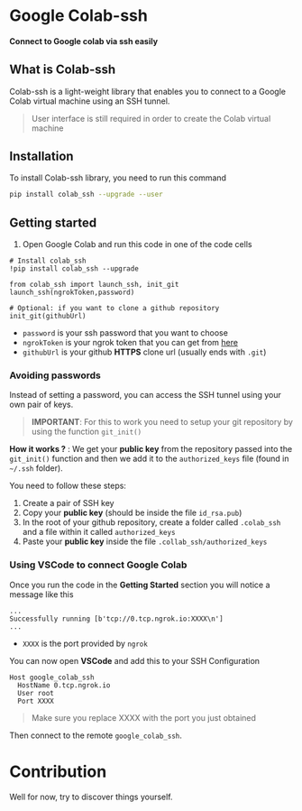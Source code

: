 # Google Colab-ssh
#### Connect to Google colab via ssh easily

## What is Colab-ssh
Colab-ssh is a light-weight library that enables you to connect to a Google Colab virtual machine using an SSH tunnel.

> User interface is still required in order to create the Colab virtual machine

## Installation
To install Colab-ssh library, you need to run this command
```bash
pip install colab_ssh --upgrade --user
```

## Getting started
1. Open Google Colab and run this code in one of the code cells
```jupyter
# Install colab_ssh
!pip install colab_ssh --upgrade

from colab_ssh import launch_ssh, init_git
launch_ssh(ngrokToken,password)

# Optional: if you want to clone a github repository
init_git(githubUrl)
```

- `password` is your ssh password that you want to choose
- `ngrokToken` is your ngrok token that you can get from [here](https://dashboard.ngrok.com/auth)
- `githubUrl` is your github **HTTPS** clone url (usually ends with `.git`)

### Avoiding passwords
Instead of setting a password, you can access the SSH tunnel using your own pair of keys.

> **IMPORTANT**: For this to work you need to setup your git repository by using the function `git_init()`

**How it works ?** : We get your **public key** from the repository passed into the `git_init()` function and then we add it to the  `authorized_keys` file (found in `~/.ssh` folder).

You need to follow these steps:
1. Create a pair of SSH key
2. Copy your **public key** (should be inside the file `id_rsa.pub`)
3. In the root of your github repository, create a folder called `.colab_ssh` and a file within it called `authorized_keys`
4. Paste your **public key** inside the file `.collab_ssh/authorized_keys`


### Using VSCode to connect Google Colab
Once you run the code in the **Getting Started** section you will notice a message like this
```
...
Successfully running [b'tcp://0.tcp.ngrok.io:XXXX\n']
...
```
- `XXXX` is the port provided by `ngrok`

You can now open **VSCode** and add this to your SSH Configuration
```
Host google_colab_ssh
  HostName 0.tcp.ngrok.io
  User root
  Port XXXX
```
> Make sure you replace XXXX with the port you just obtained

Then connect to the remote `google_colab_ssh`.


# Contribution
Well for now, try to discover things yourself.
